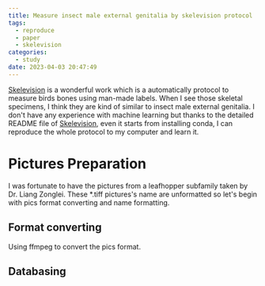 ```yaml
---
title: Measure insect male external genitalia by skelevision protocol
tags:
  - reproduce
  - paper
  - skelevision
categories:
  - study
date: 2023-04-03 20:47:49
---
```


[Skelevision](https://github.com/bcweeks/Skelevision) is a wonderful work which is a automatically protocol to measure birds bones using man-made labels. When I see those skeletal specimens, I think they are kind of similar to insect male external genitalia. I don't have any experience with machine learning but thanks to the detailed README file of [Skelevision](https://github.com/bcweeks/Skelevision), even it starts from installing conda, I can reproduce the whole  protocol to my computer and learn it.

# Pictures Preparation 

I was fortunate to have the pictures from a leafhopper subfamily taken by Dr. Liang Zonglei. These \*.tiff pictures's name are unformatted so let's begin with pics format converting and name formatting.

## Format converting
Using ffmpeg to convert the pics format.

## Databasing

